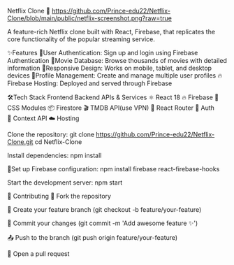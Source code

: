 Netflix Clone 🍿
https://github.com/Prince-edu22/Netflix-Clone/blob/main/public/netflix-screenshot.png?raw=true

A feature-rich Netflix clone built with React, Firebase, that replicates the core functionality of the popular streaming service.

✨Features
🔐User Authentication: Sign up and login using Firebase Authentication
🎥Movie Database: Browse thousands of movies with detailed information
📱Responsive Design: Works on mobile, tablet, and desktop devices
👥Profile Management: Create and manage multiple user profiles
🔥Firebase Hosting: Deployed and served through Firebase

🛠️Tech Stack
Frontend	Backend	APIs & Services
⚛️ React 18	🔥 Firebase
🎨 CSS Modules	📦 Firestore	🎬 TMDB API(use VPN)
🔄 React Router	🔐 Auth	
🧩 Context API	☁️ Hosting

Clone the repository:
git clone https://github.com/Prince-edu22/Netflix-Clone.git
cd Netflix-Clone

Install dependencies:
npm install

🔧Set up Firebase configuration:
npm install firebase react-firebase-hooks

Start the development server:
npm start

🤝 Contributing
🍴 Fork the repository

🌿 Create your feature branch (git checkout -b feature/your-feature)

💾 Commit your changes (git commit -m 'Add awesome feature ✨')

📤 Push to the branch (git push origin feature/your-feature)

🔔 Open a pull request

